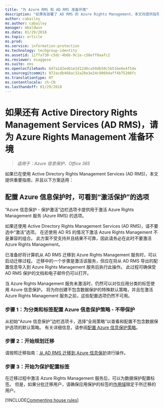 ```yaml
---
title: "为 Azure RMS 和 AD RMS 准备环境"
description: "如果有部署了 AD RMS 的 Azure Rights Management，本文将提供指导。"
author: cabailey
ms.author: cabailey
manager: mbaldwin
ms.date: 01/29/2018
ms.topic: article
ms.prod: 
ms.service: information-protection
ms.technology: techgroup-identity
ms.assetid: 11ffa730-c5dc-4b6b-9c1e-c58eff8aafc2
ms.reviewer: esaggese
ms.suite: ems
ms.openlocfilehash: 6d7a1d2ed61e1d12d6ca50db50c5b516e6e4f54e
ms.sourcegitcommit: 972acdb468ac32a28e3e24c90694aff4b75206fc
ms.translationtype: HT
ms.contentlocale: zh-CN
ms.lasthandoff: 01/29/2018
---
```

# <a name="preparing-the-environment-for-azure-rights-management-when-you-also-have-active-directory-rights-management-services-ad-rms"></a>如果还有 Active Directory Rights Management Services (AD RMS)，请为 Azure Rights Management 准备环境

>*适用于：Azure 信息保护、Office 365*

如果已在使用 Active Directory Rights Management Services (AD RMS)，本文提供重要指南，并且以下方案适用：

## <a name="you-see-an-option-to-activate-protection-when-you-configure-azure-information-protection"></a>配置 Azure 信息保护时，可看到“激活保护”的选项

“Azure 信息保护 - 保护激活”边栏选项卡提供用于激活 Azure Rights Management 服务 (Azure RMS) 的选项。 

如果还使用 Active Directory Rights Management Services (AD RMS)，请不要选中“激活”选项。 在还使用 AD RS 的情况下激活 Azure Rights Management 不是兼容的组合。 此方案不受支持并且结果不可靠，因此请务必在此时不要激活 Azure Rights Management。 

已准备好将计算机从 AD RMS 迁移到 Azure Rights Management 服务时，可以启动迁移过程。 迁移中的一个步骤是激活该服务，但应在将从 AD RMS 导出的配置信息导入到 Azure Rights Management 服务后执行此操作。 此过程可确保受 AD RMS 保护的文档和电子邮件仍可以打开。

当 Azure Rights Management 服务未激活时，仍然可以对仅应用分类的标签使用 Azure 信息保护。 将为你创建不包含数据保护的特殊默认策略，并且在激活 Azure Rights Management 服务之前，这些配置选项仍然不可用。

### <a name="step-1-configure-your-azure-information-protection-policy-for-classification-and-labeling---without-protection"></a>步骤 1：为分类和标签配置 Azure 信息保护策略 - 不带保护

从初始“Azure 信息保护”边栏选项卡，选择“全局策略”以查看和配置不包含数据保护选项的默认策略。 有关详细信息，请参阅[配置 Azure 信息保护策略](configure-policy.md)。

### <a name="step-2-start-planning-for-migration"></a>步骤 2：开始规划迁移

请按照迁移指南：[从 AD RMS 迁移到 Azure 信息保护](../plan-design/migrate-from-ad-rms-to-azure-rms.md)进行操作。

### <a name="step-3-start-to-configure-labels-for-protection"></a>步骤 3：开始为保护配置标签

在迁移过程中激活 Azure Rights Management 服务后，可以为数据保护配置标签。 但是，如果分批迁移用户，请确保应用保护的标签的[作用域](configure-policy-scope.md)限定于所迁移的用户。


[!INCLUDE[Commenting house rules](../includes/houserules.md)]


